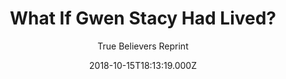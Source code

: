 ---
title: "What If Gwen Stacy Had Lived?"
year: 1980
subtitle: True Believers Reprint
date: 2018-10-15T18:13:19.000Z
permalink: /almanac/books/2018-10-15-what-if-gwen-stacy-had-lived/index.html
link: http://marvel.wikia.com/wiki/What_If%3F_Vol_1_24
rating: 3
---
